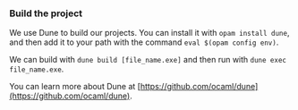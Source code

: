 ### Build the project
We use Dune to build our projects. You can install it with `opam install dune`, and then add it to your path with the command `eval $(opam config env)`.

We can build with `dune build [file_name.exe]` and then run with `dune exec file_name.exe`.

You can learn more about Dune at [https://github.com/ocaml/dune](https://github.com/ocaml/dune).
